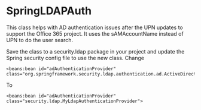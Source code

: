 # SpringLDAPAuth

This class helps with AD authentication issues after the UPN updates to support the Office 365 project.
It uses the sAMAccountName instead of UPN to do the user search.

Save the class to a security.ldap package in your project and update the Spring security config file to use the new class.
Change
```
<beans:bean id="adAuthenticationProvider" class="org.springframework.security.ldap.authentication.ad.ActiveDirectoryLdapAuthenticationProvider">
```
To
```
<beans:bean id="adAuthenticationProvider" class="security.ldap.MyLdapAuthenticationProvider">
```